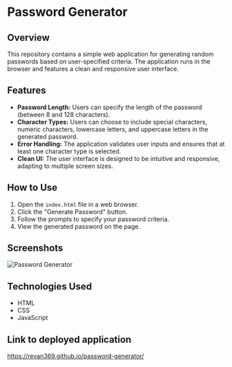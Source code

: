 

# Password Generator

## Overview

This repository contains a simple web application for generating random passwords based on user-specified criteria. The application runs in the browser and features a clean and responsive user interface.

## Features

- **Password Length:** Users can specify the length of the password (between 8 and 128 characters).
- **Character Types:** Users can choose to include special characters, numeric characters, lowercase letters, and uppercase letters in the generated password.
- **Error Handling:** The application validates user inputs and ensures that at least one character type is selected.
- **Clean UI:** The user interface is designed to be intuitive and responsive, adapting to multiple screen sizes.

## How to Use

1. Open the `index.html` file in a web browser.
2. Click the "Generate Password" button.
3. Follow the prompts to specify your password criteria.
4. View the generated password on the page.

## Screenshots

![Password Generator](../password-generator/assets/images/Screenshot%202023-11-28%20at%2011.48.12.png)

## Technologies Used

- HTML
- CSS
- JavaScript

## Link to deployed application

https://revan369.github.io/password-generator/